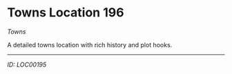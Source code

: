 # Towns Location 196

*Towns*

A detailed towns location with rich history and plot hooks.

---
*ID: LOC00195*